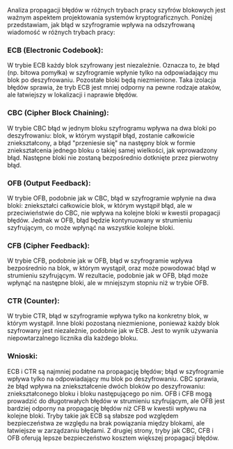 Analiza propagacji błędów w różnych trybach pracy szyfrów blokowych jest ważnym aspektem projektowania systemów kryptograficznych. Poniżej przedstawiam, jak błąd w szyfrogramie wpływa na odszyfrowaną wiadomość w różnych trybach pracy:

### ECB (Electronic Codebook):

W trybie ECB każdy blok szyfrowany jest niezależnie. Oznacza to, że błąd (np. bitowa pomyłka) w szyfrogramie wpłynie tylko na odpowiadający mu blok po deszyfrowaniu. Pozostałe bloki będą niezmienione. Taka izolacja błędów sprawia, że tryb ECB jest mniej odporny na pewne rodzaje ataków, ale łatwiejszy w lokalizacji i naprawie błędów.
### CBC (Cipher Block Chaining):

W trybie CBC błąd w jednym bloku szyfrogramu wpływa na dwa bloki po deszyfrowaniu: blok, w którym wystąpił błąd, zostanie całkowicie zniekształcony, a błąd "przeniesie się" na następny blok w formie zniekształcenia jednego bloku o takiej samej wielkości, jak wprowadzony błąd. Następne bloki nie zostaną bezpośrednio dotknięte przez pierwotny błąd.
### OFB (Output Feedback):

W trybie OFB, podobnie jak w CBC, błąd w szyfrogramie wpłynie na dwa bloki: zniekształci całkowicie blok, w którym wystąpił błąd, ale w przeciwieństwie do CBC, nie wpływa na kolejne bloki w kwestii propagacji błędów. Jednak w OFB, błąd będzie kontynuowany w strumieniu szyfrującym, co może wpłynąć na wszystkie kolejne bloki.
### CFB (Cipher Feedback):

W trybie CFB, podobnie jak w OFB, błąd w szyfrogramie wpływa bezpośrednio na blok, w którym wystąpił, oraz może powodować błąd w strumieniu szyfrującym. W rezultacie, podobnie jak w OFB, błąd może wpłynąć na następne bloki, ale w mniejszym stopniu niż w trybie OFB.
### CTR (Counter):

W trybie CTR, błąd w szyfrogramie wpływa tylko na konkretny blok, w którym wystąpił. Inne bloki pozostaną niezmienione, ponieważ każdy blok szyfrowany jest niezależnie, podobnie jak w ECB. Jest to wynik używania niepowtarzalnego licznika dla każdego bloku.
### Wnioski:

ECB i CTR są najmniej podatne na propagację błędów; błąd w szyfrogramie wpływa tylko na odpowiadający mu blok po deszyfrowaniu.
CBC sprawia, że błąd wpływa na zniekształcenie dwóch bloków po deszyfrowaniu: zniekształconego bloku i bloku następującego po nim.
OFB i CFB mogą prowadzić do długotrwałych błędów w strumieniu szyfrującym, ale OFB jest bardziej odporny na propagację błędów niż CFB w kwestii wpływu na kolejne bloki.
Tryby takie jak ECB są słabsze pod względem bezpieczeństwa ze względu na brak powiązania między blokami, ale łatwiejsze w zarządzaniu błędami. Z drugiej strony, tryby jak CBC, CFB i OFB oferują lepsze bezpieczeństwo kosztem większej propagacji błędów.
